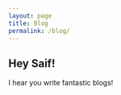 ```yaml
---
layout: page
title: Blog
permalink: /blog/
---
```


## Hey Saif! 

I hear you write fantastic blogs!
